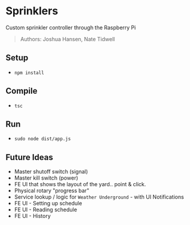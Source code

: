 # Sprinklers

Custom sprinkler controller through the Raspberry Pi

> Authors: Joshua Hansen, Nate Tidwell

## Setup

- `npm install`

## Compile

- `tsc`

## Run

- `sudo node dist/app.js`

## Future Ideas

- Master shutoff switch (signal)
- Master kill switch (power)
- FE UI that shows the layout of the yard.. point & click.
- Physical rotary "progress bar"
- Service lookup / logic for `Weather Underground` - with UI Notifications
- FE UI - Setting up schedule
- FE UI - Reading schedule
- FE UI - History
